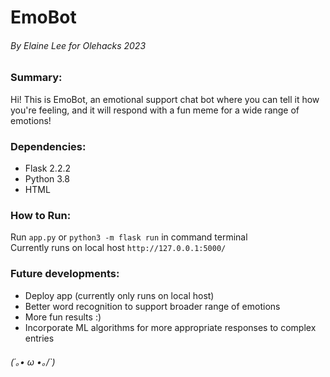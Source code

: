 # EmoBot              

###### By Elaine Lee for Olehacks 2023             


### Summary:        
Hi! This is EmoBot, an emotional support chat bot where you can
tell it how you're feeling, and it will respond with a fun meme for
a wide range of emotions!          


### Dependencies:   
- Flask 2.2.2
- Python 3.8
- HTML

 
### How to Run:   
Run `app.py` or `python3 -m flask run` in command terminal         
Currently runs on local host `http://127.0.0.1:5000/`             


### Future developments:  
- Deploy app (currently only runs on local host)         
- Better word recognition to support broader range of emotions    
- More fun results :)         
- Incorporate ML algorithms for more appropriate responses to complex entries                            


###### (´｡• ω •｡/`)   
